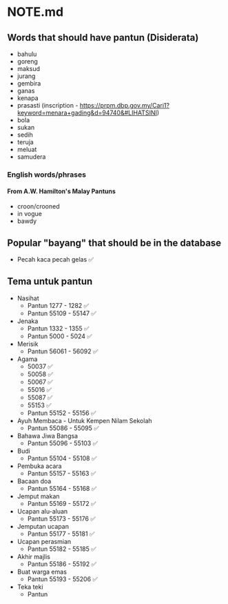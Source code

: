 # NOTE.md

## Words that should have pantun (Disiderata)

- bahulu
- goreng
- maksud
- jurang
- gembira
- ganas
- kenapa
- prasasti (inscription - https://prpm.dbp.gov.my/Cari1?keyword=menara+gading&d=94740&#LIHATSINI)
- bola
- sukan
- sedih
- teruja
- meluat
- samudera

### English words/phrases

#### From A.W. Hamilton's Malay Pantuns

- croon/crooned
- in vogue
- bawdy

## Popular "bayang" that should be in the database

- Pecah kaca pecah gelas ✅

## Tema untuk pantun

- Nasihat
  - Pantun 1277 - 1282 ✅
  - Pantun 55109 - 55147 ✅
- Jenaka
  - Pantun 1332 - 1355 ✅
  - Pantun 5000 - 5024 ✅
- Merisik
  - Pantun 56061 - 56092 ✅
- Agama
  - 50037 ✅
  - 50058 ✅
  - 50067 ✅
  - 55016 ✅
  - 55087 ✅
  - 55153 ✅
  - Pantun 55152 - 55156 ✅
- Ayuh Membaca - Untuk Kempen Nilam Sekolah
  - Pantun 55086 - 55095 ✅
- Bahawa Jiwa Bangsa
  - Pantun 55096 - 55103 ✅
- Budi
  - Pantun 55104 - 55108 ✅
- Pembuka acara
  - Pantun 55157 - 55163 ✅
- Bacaan doa
  - Pantun 55164 - 55168 ✅
- Jemput makan
  - Pantun 55169 - 55172 ✅
- Ucapan alu-aluan
  - Pantun 55173 - 55176 ✅
- Jemputan ucapan
  - Pantun 55177 - 55181 ✅
- Ucapan perasmian
  - Pantun 55182 - 55185 ✅
- Akhir majlis
  - Pantun 55186 - 55192 ✅
- Buat warga emas
  - Pantun 55193 - 55206 ✅
- Teka teki
  - Pantun
